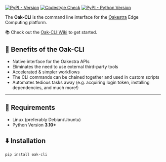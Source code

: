 [![PyPI - Version](https://img.shields.io/pypi/v/oak-cli)](https://pypi.org/project/oak-cli/)
[![Codestyle Check](https://github.com/oakestra/oakestra-cli/actions/workflows/python_codestyle_check.yml/badge.svg)](https://github.com/oakestra/oakestra-cli/actions/workflows/python_codestyle_check.yml)
[![PyPI - Python Version](https://img.shields.io/pypi/pyversions/oak-cli)](https://pypi.org/project/oak-cli/)

The **Oak-CLI** is the command line interface for the [Oakestra](https://github.com/oakestra/oakestra) Edge Computing platform.

📚 Check out the [Oak-CLI Wiki](https://www.oakestra.io/docs/getting-started/deploy-app/with-the-cli/) to get started.

## 🦾 Benefits of the **Oak-CLI**
- Native interface for the Oakestra APIs
- Eliminates the need to use external third-party tools
- Accelerated & simpler workflows
- The CLI commands can be chained together and used in custom scripts
- Automates tedious tasks away (e.g. acquiring login token, installing dependencies, and much more!)

---

## 📕 Requirements 
- Linux (preferably Debian/Ubuntu)
- Python Version **3.10+**

## ⬇️ Installation

```
pip install oak-cli
```

